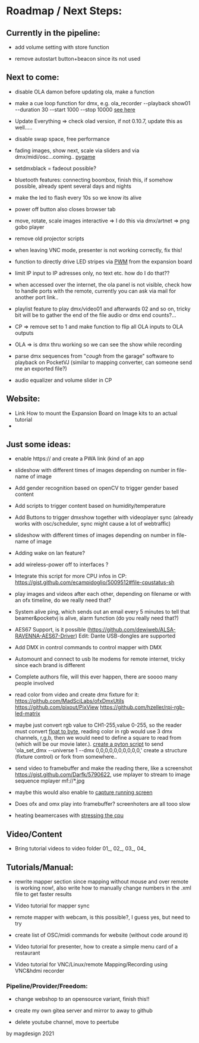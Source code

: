 # **Roadmap / Next Steps:** 

## Currently in the pipeline: 
<p/>

- add volume setting with store function<p/>
- remove autostart button+beacon since its not used<p/>

<p/>

## Next to come:

- disable OLA damon before updating ola, make a function<p/>
- make a cue loop function for dmx, e.g. ola_recorder --playback show01 --duration 30 --start 1000 --stop 10000 [see here](https://docs.openlighting.org/ola/man/man1/ola_recorder.1.html?__cf_chl_managed_tk__=pmd_uykauhsGehEgHY7kTiCowqZB00Kn7FrmfgCjXOfF_J0-1635233352-0-gqNtZGzNAxCjcnBszQh9)<p/>
- Update Everything => check olad version, if not 0.10.7, update this as well..... <p/>
- disable swap space, free performance <p/>
- fading images, show next, scale via sliders and via dmx/midi/osc...coming.. [pygame](https://www.taskboy.com/blog/A_simple_image_viewer_with_pygame.html)<p/>
- setdmxblack = fadeout possible? <p/>
- bluetooth features: connecting boombox, finish this, if somehow possible, already spent several days and nights <p/>
- make the led to flash every 10s so we know its alive<p/>
- power off button also closes browser tab<p/>

- move, rotate, scale images interactive => I do this via dmx/artnet => png gobo player<p/>
- remove old projector scripts <p/>
- when leaving VNC mode, presenter is not working correctly, fix this! <p/>
- function to directly drive LED stripes via [PWM](https://tutorials-raspberrypi.com/connect-control-raspberry-pi-ws2812-rgb-led-strips/) from the expansion board <p/>
- limit IP input to IP adresses only, no text etc. how do I do that??  <p/>
- when accessed over the internet, the ola panel is not visible, check how to handle ports with the remote, currently you can ask via mail for another port link..   <p/>
- playlist feature to play dmx/video01 and afterwards 02 and so on, tricky bit will be to gather the end of the file audio or dmx end counts?...   <p/>
- CP => remove set to 1 and make function to flip all OLA inputs to OLA outputs  <p/>
- OLA => is dmx thru working so we can see the show while recording<p/>
- parse dmx sequences from "*cough* from the garage" software to playback on PocketVJ (similar to mapping converter, can someone send me an exported file?)<p/>
- audio equalizer and volume slider in CP<p/>

## Website:

- Link How to mount the Expansion Board on Image kits to an actual tutorial
- 


## Just some ideas:

- enable https:// and create a PWA link (kind of an app<p/>
- slideshow with different times of images depending on number in file-name of image  <p/>
- Add gender recognition based on openCV to trigger gender based content <p/>
- Add scripts to trigger content based on humidity/temperature <p/>
- Add Buttons to trigger dmxshow together with videoplayer sync (already works with osc/scheduler, sync might cause a lot of webtraffic) <p/>
- slideshow with different times of images depending on number in file-name of image  <p/>
- Adding wake on lan feature? <p/>
- add wireless-power off to interfaces ? <p/>
- Integrate this script for more CPU infos in CP: https://gist.github.com/ecampidoglio/5009512#file-cpustatus-sh <p/>
- play images and videos after each other, depending on filename or with an ofx timeline, do we really need that?  <p/>
- System alive ping, which sends out an email every 5 minutes to tell that beamer&pocketvj is alive, alarm function (do you really need that?) <p/>
- AES67 Support, is it possible (https://github.com/dewiweb/ALSA-RAVENNA-AES67-Driver) Edit: Dante USB-dongles are supported <p/>
- Add DMX in control commands to control mapper with DMX <p/>
- Automount and connect to usb lte modems for remote internet, tricky since each brand is different<p/>
- Complete authors file, will this ever happen, there are soooo many people involved<p/>
- read color from video and create dmx fixture for it: https://github.com/MadSciLabs/ofxDmxUtils  https://github.com/pixout/PixView https://github.com/hzeller/rpi-rgb-led-matrix <p/>
- maybe just convert rgb value to CH1-255,value 0-255, so the reader must convert [float to byte](https://stackoverflow.com/questions/1914115/converting-color-value-from-float-0-1-to-byte-0-255/46575472), reading color in rgb would use 3 dmx channels, r,g,b, then we would need to define a square to read from (which will be our movie later.).
	[create a pyton script](https://www.openlighting.org/ola/developer-documentation/python-api/) to send 'ola_set_dmx --universe 1 --dmx 0,0,0,0,0,0,0,0,0,0,' create a structure (fixture control) or fork from somewhere..<p/>
- send video to framebuffer and make the reading there, like a screenshot https://gist.github.com/Darfk/5790622, use mplayer to stream to image sequence mplayer mf://*.jpg<p/>
- maybe this would also enable to [capture running screen](https://github.com/BoboTiG/python-mss)<p/>
- Does ofx and omx play into framebuffer? screenhoters are all tooo slow<p/>

- heating beamercases with [stressing the cpu](https://raw.githubusercontent.com/ssvb/cpuburn-arm/master/cpuburn-a53.S)<p/>

## **Video/Content** ##

- Bring tutorial videos to video folder 01_, 02_, 03_, 04_  <p/>


## **Tutorials/Manual:**

- rewrite mapper section since mapping without mouse and over remote is working now!, also write how to manually change numbers in the .xml file to get faster results<p/>
- Video tutorial for mapper sync<p/>
- remote mapper with webcam, is this possible?, I guess yes, but need to try<p/>
- create list of OSC/midi commands for website (without code around it)<p/>
- Video tutorial for presenter, how to create a simple menu card of a restaurant<p/>
- Video tutorial for VNC/Linux/remote Mapping/Recording using VNC&hdmi recorder<p/>

### **Pipeline/Provider/Freedom:**

- change webshop to an opensource variant, finish this!! <p/>
- create my own gitea server and mirror to away to github<p/>
- delete youtube channel, move to peertube<p/>





by magdesign 2021
